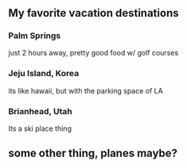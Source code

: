 <!DOCTYPE html>

<html>
<!-- AT LEAST 2 images, 2 headings, Link to another page. Topic: planes/photos/me/something else ig-->
<!-- procrastination jumpscare -->
<!-- Look thru old laptop for images -->
<body>
	<h1></h1>
	<h2>My favorite vacation destinations</h2>
 		<h3>Palm Springs</h3>
			<p>just 2 hours away, pretty good food w/ golf courses</p>
   		<h3>Jeju Island, Korea</h3>
			<p>its like hawaii, but with the parking space of LA</p>
		<h3>Brianhead, Utah</h3>
			<p>Its a ski place thing</p>
<!-- Im not sure if i should do fav vacation destinations, maybe just a template -->
     	<h2>some other thing, planes maybe?</h2>
      		<h3></h3>
			<p></p>
   		<h3></h3>
			<p></p>
		<h3></h3>
			<p></p>
	
</body>

</html>
